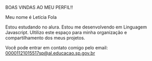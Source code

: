 BOAS VINDAS AO MEU PERFIL!!

Meu nome é Letícia Fola

Estou estudando no alura.
Estou me desenvolvendo em Linguagem Javascript.
Ultilizo este espaço para minha organização e compartilhamento dos meus projetos.

Você pode entrar em contato comigo pelo email: 00001121015517sp@al.educacao.sp.gov.br
